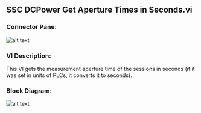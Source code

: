 ## **SSC DCPower Get Aperture Times in Seconds.vi**
### Connector Pane:
![alt text](/DCPower/SSC%20DCPower/Measure/SSC%20DCPower%20Get%20Aperture%20Times%20in%20Seconds.vic.png "SSC DCPower Get Aperture Times in Seconds.vi connector pane")

### VI Description:
This VI gets the measurement aperture time of the sessions in seconds (if it was set in units of PLCs, it converts it to seconds).

### Block Diagram:
![alt text](/DCPower/SSC%20DCPower/Measure/SSC%20DCPower%20Get%20Aperture%20Times%20in%20Seconds.vid.png "SSC DCPower Get Aperture Times in Seconds.vi block diagram")

